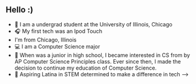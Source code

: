 ## Hello :)


- 🔭 I am a undergrad student at the University of Illinois, Chicago
- 🎧 My first tech was an Ipod Touch 
-  I'm from Chicago, Illinois
- 💻 I am a Computer Science major
- 💬 When was a junior in high school, I became interested in CS from by AP Computer Science Principles class.
Ever since then, I made the decision to continue my education of Computer Science. 
- 👾 Aspiring Latina in STEM determined to make a difference in tech
-->
